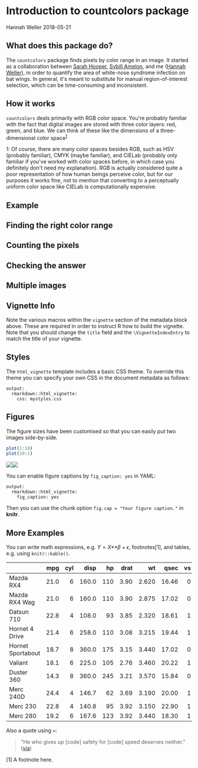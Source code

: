 Introduction to countcolors package
================
Hannah Weller
2018-05-21

What does this package do?
--------------------------

The `countcolors` package finds pixels by color range in an image. It started as a collaboration between [Sarah Hooper](https://scholar.google.com/citations?user=gaUr5yEAAAAJ&hl=en), [Sybill Amelon](https://www.nrs.fs.fed.us/people/Amelon), and me ([Hannah Weller](https://scholar.google.com/citations?user=rjI5wpEAAAAJ&hl=en)), in order to quantify the area of white-nose syndrome infection on bat wings. In general, it's meant to substitute for manual region-of-interest selection, which can be time-consuming and inconsistent.

How it works
------------

`countcolors` deals primarily with RGB color space. You're probably familiar with the fact that digital images are stored with three color layers: red, green, and blue. We can think of these like the dimensions of a three-dimensional color space<sup>[1](#colorspace)</sup>

<a name="colorspace">1</a>: Of course, there are many color spaces besides RGB, such as HSV (probably familiar), CMYK (maybe familiar), and CIELab (probably only familiar if you've worked with color spaces before, in which case you definitely don't need my explanation). RGB is actually considered quite a poor representation of how human beings perceive color, but for our purposes it works fine, not to mention that converting to a perceptually uniform color space like CIELab is computationally expensive.

Example
-------

Finding the right color range
-----------------------------

Counting the pixels
-------------------

Checking the answer
-------------------

Multiple images
---------------

Vignette Info
-------------

Note the various macros within the `vignette` section of the metadata block above. These are required in order to instruct R how to build the vignette. Note that you should change the `title` field and the `\VignetteIndexEntry` to match the title of your vignette.

Styles
------

The `html_vignette` template includes a basic CSS theme. To override this theme you can specify your own CSS in the document metadata as follows:

    output: 
      rmarkdown::html_vignette:
        css: mystyles.css

Figures
-------

The figure sizes have been customised so that you can easily put two images side-by-side.

``` r
plot(1:10)
plot(10:1)
```

![](Introduction_files/figure-markdown_github/unnamed-chunk-1-1.png)![](Introduction_files/figure-markdown_github/unnamed-chunk-1-2.png)

You can enable figure captions by `fig_caption: yes` in YAML:

    output:
      rmarkdown::html_vignette:
        fig_caption: yes

Then you can use the chunk option `fig.cap = "Your figure caption."` in **knitr**.

More Examples
-------------

You can write math expressions, e.g. *Y* = *X**β* + *ϵ*, footnotes[1], and tables, e.g. using `knitr::kable()`.

|                   |   mpg|  cyl|   disp|   hp|  drat|     wt|   qsec|   vs|   am|  gear|  carb|
|-------------------|-----:|----:|------:|----:|-----:|------:|------:|----:|----:|-----:|-----:|
| Mazda RX4         |  21.0|    6|  160.0|  110|  3.90|  2.620|  16.46|    0|    1|     4|     4|
| Mazda RX4 Wag     |  21.0|    6|  160.0|  110|  3.90|  2.875|  17.02|    0|    1|     4|     4|
| Datsun 710        |  22.8|    4|  108.0|   93|  3.85|  2.320|  18.61|    1|    1|     4|     1|
| Hornet 4 Drive    |  21.4|    6|  258.0|  110|  3.08|  3.215|  19.44|    1|    0|     3|     1|
| Hornet Sportabout |  18.7|    8|  360.0|  175|  3.15|  3.440|  17.02|    0|    0|     3|     2|
| Valiant           |  18.1|    6|  225.0|  105|  2.76|  3.460|  20.22|    1|    0|     3|     1|
| Duster 360        |  14.3|    8|  360.0|  245|  3.21|  3.570|  15.84|    0|    0|     3|     4|
| Merc 240D         |  24.4|    4|  146.7|   62|  3.69|  3.190|  20.00|    1|    0|     4|     2|
| Merc 230          |  22.8|    4|  140.8|   95|  3.92|  3.150|  22.90|    1|    0|     4|     2|
| Merc 280          |  19.2|    6|  167.6|  123|  3.92|  3.440|  18.30|    1|    0|     4|     4|

Also a quote using `>`:

> "He who gives up \[code\] safety for \[code\] speed deserves neither." ([via](https://twitter.com/hadleywickham/status/504368538874703872))

[1] A footnote here.
